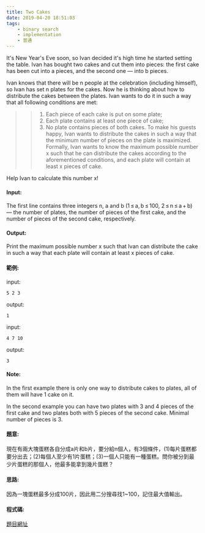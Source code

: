 ```yaml
---
title: Two Cakes
date: 2019-04-20 18:51:03
tags:
    - binary search 
    - implementation
    - 普通
---
```

It's New Year's Eve soon, so Ivan decided it's high time he started setting the table. Ivan has bought two cakes and cut them into pieces: the first cake has been cut into a pieces, and the second one — into b pieces.

Ivan knows that there will be n people at the celebration (including himself), so Ivan has set n plates for the cakes. Now he is thinking about how to distribute the cakes between the plates. Ivan wants to do it in such a way that all following conditions are met:

>>1. Each piece of each cake is put on some plate;
>>2. Each plate contains at least one piece of cake;
>>3. No plate contains pieces of both cakes.
To make his guests happy, Ivan wants to distribute the cakes in such a way that the minimum number of pieces on the plate is maximized. Formally, Ivan wants to know the maximum possible number x such that he can distribute the cakes according to the aforementioned conditions, and each plate will contain at least x pieces of cake.

Help Ivan to calculate this number x!
<!-- more -->
#### Input:
The first line contains three integers n, a and b (1 ≤ a, b ≤ 100, 2 ≤ n ≤ a + b) — the number of plates, the number of pieces of the first cake, and the number of pieces of the second cake, respectively.

#### Output:
Print the maximum possible number x such that Ivan can distribute the cake in such a way that each plate will contain at least x pieces of cake.

#### 範例:
input:
```
5 2 3
```
output:
```
1
```
input:
```
4 7 10
```
output:
```
3
```
#### Note:
In the first example there is only one way to distribute cakes to plates, all of them will have 1 cake on it.

In the second example you can have two plates with 3 and 4 pieces of the first cake and two plates both with 5 pieces of the second cake. Minimal number of pieces is 3.

#### 題意:
現在有兩大塊蛋糕各自分成a片和b片，要分給n個人，有3個條件，(1)每片蛋糕都要分出去；(2)每個人至少有1片蛋糕；(3)一個人只能有一種蛋糕。問你被分到最少片蛋糕的那個人，他最多能拿到幾片蛋糕？

#### 思路:
因為一塊蛋糕最多分成100片，因此用二分搜尋找1~100，記住最大值輸出。

#### 程式碼:
<script src="https://gist.github.com/Daviswww/514ffd6016100eaa0ee60e4e42edc292.js"></script>
[題目網址](https://codeforces.com/problemset/problem/911/B)